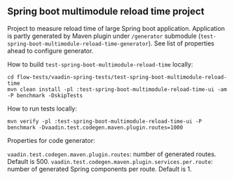 ## Spring boot multimodule reload time project

Project to measure reload time of large Spring boot application. 
Application is partly generated by Maven plugin under `/generator` submodule (`test-spring-boot-multimodule-reload-time-generator`).
See list of properties ahead to configure generator.

How to build `test-spring-boot-multimodule-reload-time` locally:

```
cd flow-tests/vaadin-spring-tests/test-spring-boot-multimodule-reload-time
mvn clean install -pl :test-spring-boot-multimodule-reload-time-ui -am -P benchmark -DskipTests
```

How to run tests locally:

```
mvn verify -pl :test-spring-boot-multimodule-reload-time-ui -P benchmark -Dvaadin.test.codegen.maven.plugin.routes=1000
```

Properties for code generator:

`vaadin.test.codegen.maven.plugin.routes`: number of generated routes. Default is 500.
`vaadin.test.codegen.maven.plugin.services.per.route`: number of generated Spring components per route. Default is 1.